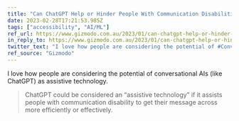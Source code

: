 ```yaml
---
title: "Can ChatGPT Help or Hinder People With Communication Disabilities?"
date: 2023-02-28T17:21:53.985Z
tags: ["accessibility", "AI/ML"]
ref_url: https://www.gizmodo.com.au/2023/01/can-chatgpt-help-or-hinder-people-with-communication-disabilities/
in_reply_to: https://www.gizmodo.com.au/2023/01/can-chatgpt-help-or-hinder-people-with-communication-disabilities/
twitter_text: "I love how people are considering the potential of #ConversationalAIs (like #ChatGPT) as #AssistiveTechnology."
ref_source: "Gizmodo"
---
```


I love how people are considering the potential of conversational AIs (like ChatGPT) as assistive technology.


> ChatGPT could be considered an “assistive technology” if it assists people with communication disability to get their message across more efficiently or effectively.
